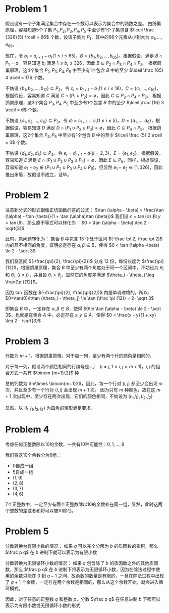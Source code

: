 # Problem 1
假设没有一个子集满足集合中存在一个数可以表示为集合中的两数之差。
由鸽巢原理，容易知道5个子集 $P_1, P_2, P_3, P_4, P_5$ 中至少有1个子集包含 $\lceil \frac {326}{5} \rceil = 66$ 个数，设该子集为 $P_1$，其中的66个元素从小到大为 $a_1,\dots, a_{66}$。

现在，令 $b_i = a_{i+1} - a_1 (1\le i \le 65)$，$B = \{b_1, b_2,\dots, b_{65}\}$。根据假设，满足 $B\cap P_1 = \emptyset$。容易知道 $b_i$ 满足 $1\le b_i \le 326$，因此 $B \subseteq P_2 \cap P_3\cap P_4 \cap P_5$。
根据鸽巢原理，这4个集合 $P_2, P_3, P_4, P_5$ 中至少有1个包含 $B$ 中的至少 $\lceil \frac {65} 4 \rceil = 17$ 个数。

不妨设 $\{b_1, b_2, \dots, b_{17}\} \subseteq P_2$。令 $c_i = b_{i+1} - b_1 (1\le i \le 16)$，$C = \{c_1,\dots, c_{16}\}$，根据假设，容易知道 $C$ 满足 $C\cap (P_1 \cup P_2) = \emptyset$，因此 $C \subseteq P_3 \cap P_4 \cap P_5$。
根据鸽巢原理，这3个集合 $P_3, P_4, P_5$ 中至少有1个包含 $B$ 中的至少 $\lceil \frac {16} 3 \rceil = 6$ 个数。

不妨设 $\{c_1, c_2, \dots, c_{6}\} \subseteq P_3$。令 $d_i = c_{i+1} - c_1 (1\le i \le 5)$，$D = \{d_1,\dots, d_{5}\}$，根据假设，容易知道 $D$ 满足 $D\cap (P_1 \cup P_2 \cup P_3) = \emptyset$，因此 $C \subseteq P_4 \cap P_5$。
根据鸽巢原理，这2个集合 $P_4, P_5$ 中至少有1个包含 $B$ 中的至少 $\lceil \frac {5} 2 \rceil = 3$ 个数。

不妨设 $\{d_1, d_2, d_3\} \subseteq P_4$。令 $e_i = d_{i+1} - d_1 (i = 2, 3)$，$E = \{e_1, e_2\}$，根据假设，容易知道 $E$ 满足 $E\cap (P_1\cup P_2 \cup P_3 \cup P_4) = \emptyset$，因此 $E \subseteq P_5$，同样，根据假设，容易知道 $e_1 - e_2 \not\in (P_1\cup P_2 \cup P_3 \cup P_4\cup P_5)$，但显然 $e_1 - e_2 \in [1, 326]$，因此推出矛盾，故假设不成立，证毕。

# Problem 2
注意到分式的形式很像正切函数的差的公式：
$\tan (\alpha - \beta) = \frac{\tan (\alpha) - \tan (\beta)}{1 + \tan (\alpha)\tan (\beta)}$
我们设 $x = \tan (\alpha)$ 和 $y = \tan (\beta)$，那么原不等式可以转化为：
$0 < \tan (\alpha - \beta) \leq 2 - \sqrt{3}$

此时，原问题转化为：
集合 $B$ 中包含 13 个处于区间 $(-\frac \pi 2, \frac \pi 2)$ 内的互不相同的角度，证明必定存在 $\alpha, \beta \in  B$，使得 $0 < \tan (\alpha -\beta) \le 2 - \sqrt 3$

我们将区间 $(-\frac{\pi}{2}, \frac{\pi}{2})$ 分成 12 份，每份长度为 $\frac{\pi}{12}$，根据鸽巢原理，集合 $B$ 中至少有两个角度处于同一个区间中，不妨设为 $\theta_i$ 和 $\theta_j$（$i \ne j$），并且设 $\theta_i > \theta_j$，显然它的角度差满足 $\theta_i - \theta_j \leq \frac{\pi}{12}$。

因为 $\tan$ 函数在 $(-\frac{\pi}{2}, \frac{\pi}{2})$ 内是单调递增的，所以:
$0=\tan(0)\lt\tan (\theta_i - \theta_j) \le \tan (\frac \pi {12}) = 2- \sqrt 3$

即集合 $B$ 中，一定存在 $\alpha, \beta \in B$，使得 $0\le \tan (\alpha - \beta) \le 2 - \sqrt 3$，也就是在集合 $A$ 中，必定存在 $x, y \in A$，使得 $0 < \frac{x - y}{1 + xy} \leq 2 - \sqrt{3}$

# Problem 3
行数为 $m+1$，根据鸽巢原理，对于每一列，至少有两个行的颜色是相同的。

对于每一列，假设两个颜色相同的行编号是 $i, j\quad(i \ne j, 1\le i, j\le m + 1)$，$i, j$ 的组合方式一共有 $\binom {m+1}{2}$ 种

总的列数为 $m\times \binom{m+1}2$，因此，每一个行对 $(i, j)$ 都至少会出现 $m$ 次，并且至少有一个行对 $(i, j)$ 会出现 $m+1$ 次。
因为只有 $m$ 种颜色，故在这 $m+1$ 次出现中，至少存在两次出现，它们的颜色相同，不妨设为 $(i_1, j_1), (i_2, j_2)$

显然，以 $(i_1, j_1, i_2, j_2)$ 为四角的矩形满足要求。

# Problem 4
考虑任何正整数除以10的余数，一共有10种可能性：$0, 1, \dots, 9$

我们将这10个余数分为6组：
- 0自成一组
- 5自成一组
- $(1,9)$
- $(2,8)$
- $(3,7)$
- $(4,6)$

7个正整数中，一定至少有两个正整数除以10的余数处在同一组，显然，此时这两个整数的差或者和将可以被10除尽。

# Problem 5
分数转换为有限小数的情况：
如果 $q$ 可以完全分解为 $b$ 的质因数的乘积，那么 $\frac p q$ 在 $b$ 进制下就可以表示为有限小数

分数转换为无限循环小数的情况：
如果 $q$ 包含除了 $b$ 的质因数之外的其他质因数，那么 $\frac p q$ 在 $b$ 进制下将表示为无限循环小数，因为在除法过程中使用的余数只能在 $0$ 到 $q-1$ 之间，故余数的数量是有限的，一旦在除法过程中出现了 $q + 1$ 个余数，一定存在两个余数是相同的，那么从这个余数开始，就会进入循环模式。

因此，对于任意的正整数 $q$ 和整数 $p$，分数 $\frac p q$ 在任意进制 $b$ 下都可以表示为有限小数或无限循环小数的形式